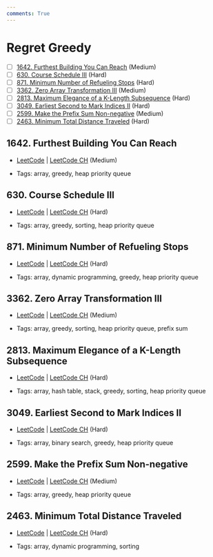 ```yaml
---
comments: True
---
```


# Regret Greedy

- [ ] [1642. Furthest Building You Can Reach](https://leetcode.cn/problems/furthest-building-you-can-reach/) (Medium)
- [ ] [630. Course Schedule III](https://leetcode.cn/problems/course-schedule-iii/) (Hard)
- [ ] [871. Minimum Number of Refueling Stops](https://leetcode.cn/problems/minimum-number-of-refueling-stops/) (Hard)
- [ ] [3362. Zero Array Transformation III](https://leetcode.cn/problems/zero-array-transformation-iii/) (Medium)
- [ ] [2813. Maximum Elegance of a K-Length Subsequence](https://leetcode.cn/problems/maximum-elegance-of-a-k-length-subsequence/) (Hard)
- [ ] [3049. Earliest Second to Mark Indices II](https://leetcode.cn/problems/earliest-second-to-mark-indices-ii/) (Hard)
- [ ] [2599. Make the Prefix Sum Non-negative](https://leetcode.cn/problems/make-the-prefix-sum-non-negative/) (Medium)
- [ ] [2463. Minimum Total Distance Traveled](https://leetcode.cn/problems/minimum-total-distance-traveled/) (Hard)

## 1642. Furthest Building You Can Reach

-   [LeetCode](https://leetcode.com/problems/furthest-building-you-can-reach/) | [LeetCode CH](https://leetcode.cn/problems/furthest-building-you-can-reach/) (Medium)

-   Tags: array, greedy, heap priority queue

## 630. Course Schedule III

-   [LeetCode](https://leetcode.com/problems/course-schedule-iii/) | [LeetCode CH](https://leetcode.cn/problems/course-schedule-iii/) (Hard)

-   Tags: array, greedy, sorting, heap priority queue

## 871. Minimum Number of Refueling Stops

-   [LeetCode](https://leetcode.com/problems/minimum-number-of-refueling-stops/) | [LeetCode CH](https://leetcode.cn/problems/minimum-number-of-refueling-stops/) (Hard)

-   Tags: array, dynamic programming, greedy, heap priority queue

## 3362. Zero Array Transformation III

-   [LeetCode](https://leetcode.com/problems/zero-array-transformation-iii/) | [LeetCode CH](https://leetcode.cn/problems/zero-array-transformation-iii/) (Medium)

-   Tags: array, greedy, sorting, heap priority queue, prefix sum

## 2813. Maximum Elegance of a K-Length Subsequence

-   [LeetCode](https://leetcode.com/problems/maximum-elegance-of-a-k-length-subsequence/) | [LeetCode CH](https://leetcode.cn/problems/maximum-elegance-of-a-k-length-subsequence/) (Hard)

-   Tags: array, hash table, stack, greedy, sorting, heap priority queue

## 3049. Earliest Second to Mark Indices II

-   [LeetCode](https://leetcode.com/problems/earliest-second-to-mark-indices-ii/) | [LeetCode CH](https://leetcode.cn/problems/earliest-second-to-mark-indices-ii/) (Hard)

-   Tags: array, binary search, greedy, heap priority queue

## 2599. Make the Prefix Sum Non-negative

-   [LeetCode](https://leetcode.com/problems/make-the-prefix-sum-non-negative/) | [LeetCode CH](https://leetcode.cn/problems/make-the-prefix-sum-non-negative/) (Medium)

-   Tags: array, greedy, heap priority queue

## 2463. Minimum Total Distance Traveled

-   [LeetCode](https://leetcode.com/problems/minimum-total-distance-traveled/) | [LeetCode CH](https://leetcode.cn/problems/minimum-total-distance-traveled/) (Hard)

-   Tags: array, dynamic programming, sorting
